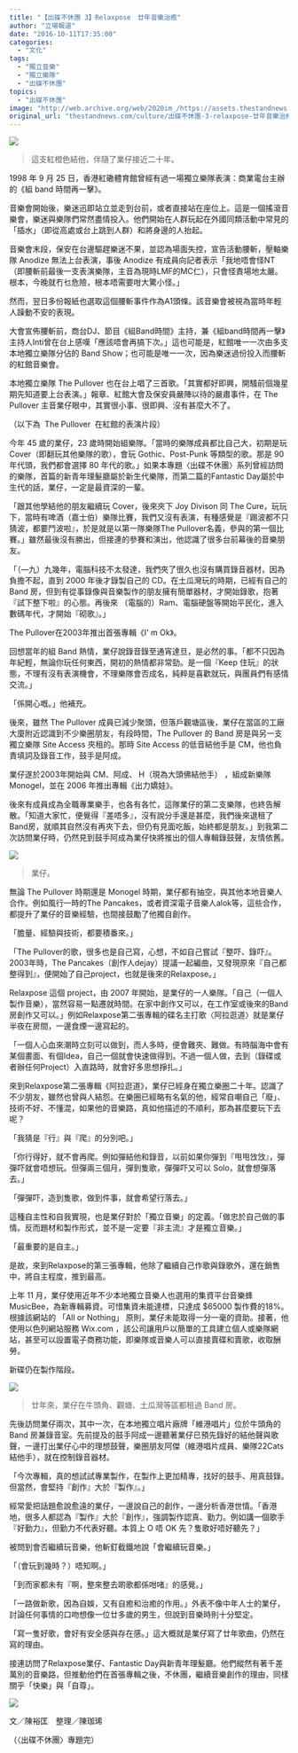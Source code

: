 ```yaml
---
title: "【出碟不休團 3】Relaxpose　廿年音樂治癒"
author: "立場報道"
date: "2016-10-11T17:35:00"
categories:
  - "文化"
tags:
  - "獨立音樂"
  - "獨立樂隊"
  - "出碟不休團"
topics:
  - "出碟不休團"
image: "http://web.archive.org/web/2020im_/https://assets.thestandnews.com/media/photos/2_ORTgN.png"
original_url: "thestandnews.com/culture/出碟不休團-3-relaxpose-廿年音樂治癒"
---
```

![](http://web.archive.org/web/2020im_/https://assets.thestandnews.com/media/photos/2_ORTgN.png)
> 這支紅橙色結他，伴隨了業仔接近二十年。

1998 年 9 月 25 日，香港紅磡體育館曾經有過一場獨立樂隊表演：商業電台主辦的《組 band 時間再一擊》。

音樂會開始後，樂迷迅即站立並走到台前，或者直接站在座位上。這是一個搖滾音樂會，樂迷與樂隊們常然盡情投入。他們開始在人群玩起在外國同類活動中常見的「插水」（即從高處或台上跳到人群）和將身邊的人抬起。

音樂會末段，保安在台邊驅趕樂迷不果，並認為場面失控，宣告活動腰斬，壓軸樂隊 Anodize 無法上台表演，事後 Anodize 有成員向記者表示「我地唔會怪NT（即腰斬前最後一支表演樂隊，主音為現時LMF的MC仁），只會怪責場地太嚴。根本，今晚就冇乜危險，根本唔需要咁大驚小怪。」

然而，翌日多份報紙也選取這個腰斬事件作為A1頭條。該音樂會被視為當時年輕人躁動不安的表現。

大會宣佈腰斬前，商台DJ、節目《組Band時間》主持，兼《組band時間再一擊》主持人Inti曾在台上感嘆「應該唔會再搞下次。」這也可能是，紅館唯一一次由多支本地獨立樂隊分佔的 Band Show；也可能是唯一一次，因為樂迷過份投入而腰斬的紅館音樂會。

本地獨立樂隊 The Pullover 也在台上唱了三首歌。「其實都好即興，開騷前個幾星期先知道要上台表演。」報章、紅館大會及保安員嚴陣以待的嚴肅事件，在 The Pullover 主音業仔眼中，其實很小事、很即興、沒有甚麼大不了。

（以下為  The Pullover  在紅館的表演片段）

今年 45 歲的業仔，23 歲時開始組樂隊。「當時的樂隊成員都比自己大，初期是玩 Cover（即翻玩其他樂隊的歌），會玩 Gothic、Post-Punk 等類型的歌。那是 90 年代頭，我們都會選擇 80 年代的歌。」如果本專題〈出碟不休團〉系列曾經訪問的樂隊，首篇的新青年理髮廳屬於新生代樂隊，而第二篇的Fantastic Day屬於中生代的話，業仔，一定是最資深的一輩。

「跟其他學結他的朋友繼續玩 Cover，後來夾下 Joy Divison 同 The Cure，玩玩下，當時有啤酒（嘉士伯）樂隊比賽，我們又沒有表演，有種感覺是『踢波都不只猜波，都要鬥波啦』，於是就是以第一隊樂隊The Pullover名義，參與的第一個比賽。」雖然最後沒有勝出，但接連的參賽和演出，他認識了很多台前幕後的音樂朋友。

「（—九）九幾年，電腦科技不太發達，我們夾了很久也沒有購買錄音器材，因為負擔不起，直到 2000 年後才錄製自己的 CD。在土瓜灣玩的時期，已經有自己的 Band 房，但到有從事錄像與音樂製作的朋友擁有簡單器材，才開始錄歌，抱著『試下整下啦』的心態。再後來 （電腦的）Ram、電腦硬盤等開始平民化，進入數碼年代，才開始『砌歌』。」

The Pullover在2003年推出首張專輯《I' m Ok》。

回想當年的組 Band 熱情，業仔說錄音錄至通宵達旦，是必然的事。「都不只因為年紀輕，無論你玩任何東西，開初的熱情都非常勁。是一個『Keep 住玩』的狀態，不理有沒有表演機會，不理樂隊會否成名，純粹是喜歡就玩，與團員們有感情交流。」

「係開心嘅。」他補充。

後來，雖然 The Pullover 成員已減少聚頭，但落戶觀塘區後，業仔在當區的工廠大廈附近認識到不少樂圈朋友，有段時間，The Pullover 的 Band 房是與另一支獨立樂隊 Site Access 夾租的。那時 Site Access 的低音結他手是 CM，他也負責填詞及錄音工作，鼓手是阿成。

業仔遂於2003年開始與 CM、阿成、 H（現為大頭佛結他手） ，組成新樂隊 Monogel，並在 2006 年推出專輯《出力嬌娃》。

後來有成員成為全職專業樂手，也各有各忙，這隊業仔的第二支樂隊，也終告解散。「知道大家忙，便覺得『差唔多』，沒有說分手還是甚麼，我們後來退租了Band房，就順其自然沒有再夾下去，但仍有見面吃飯，始終都是朋友。」到我第二次訪問業仔時，仍然見到鼓手阿成為業仔快將推出的個人專輯錄鼓聲，友情依舊。

![](http://web.archive.org/web/2020im_/https://assets.thestandnews.com/media/photos/33_4CbfL.png)
> 業仔。

無論 The Pullover 時期還是 Monogel 時期，業仔都有抽空，與其他本地音樂人合作。例如風行一時的The Pancakes，或者資深電子音樂人alok等，這些合作，都提升了業仔的音樂經驗，也間接鼓勵了他獨自創作。

「膽量、經驗與技術，都要積番來。」

「The Pullover的歌，很多也是自己寫，心想，不如自己嘗試『整吓、錄吓』。2003年時，The Pancakes（創作人dejay）提議一起編曲，又發現原來『自己都整得到』，便開始了自己project，也就是後來的Relaxpose。」

Relaxpose 這個 project，由 2007 年開始，是業仔的一人樂隊。「自己（一個人製作音樂），當然容易一點遷就時間。在家中創作又可以，在工作室或後來的Band房創作又可以。」例如Relaxpose第二張專輯的碟名主打歌〈阿拉逛道〉就是業仔半夜在房間，一邊食煙一邊寫起的。

「一個人心血來潮時立刻可以做到，而人多時，便會難夾、難做。有時腦海中會有某個畫面、有個Idea，自己一個就會快速做得到。不過一個人做，去到（錄碟或者辦任何Project）入直路時，就會好多思想掙扎。」

來到Relaxpose第二張專輯《阿拉逛道》，業仔已經身在獨立樂圈二十年。認識了不少朋友，雖然也曾與人結怨。在樂圈已經略有名氣的他，經常自嘲自己「廢」、技術不好、不懂混，如果他的音樂路，真如他描述的不順利，那為甚麼要玩下去呢？

「我猜是『行』與『爬』的分別吧。」

「你行得好，就不會再爬。例如彈結他和錄音，以前如果你彈到『甩甩㩿㩿』，彈彈吓就會唔想玩。但彈兩三個月，彈到隻歌，彈彈吓又可以 Solo，就會想彈落去。」

「彈彈吓，造到隻歌，做到件事，就會希望行落去。」

這種自主性和自我實現，也是業仔對於「獨立音樂」的定義。「做忠於自己做的事情。反而題材和製作形式，並不是一定要『非主流』才是獨立音樂。」

「最重要的是自主。」

是故，來到Relaxpose的第三張專輯，他除了繼續自己作歌與錄歌外，還在銷售中，將自主程度，推到最高。

上年 11 月，業仔使用近年不少本地獨立音樂人也選用的集資平台音樂蜂 MusicBee，為新專輯募資。可惜集資未能達標，只達成 $65000 製作費的18%。根據該網站的 「All or Nothing」 原則，業仔未能取得一分一毫的資助。接著，他使用以色列網站服務 Wix.com ，該公司讓用戶以簡單的工具建立個人或樂隊網站，甚至可以設置電子商務功能，即樂隊或音樂人可以直接賣碟和賣歌，收取酬勞。

新碟仍在製作階段。

![](http://web.archive.org/web/2020im_/https://assets.thestandnews.com/media/photos/4_JG9Nx.png)
> 廿年來，業仔在牛頭角、觀塘、土瓜灣等區都租過 Band 房。

先後訪問業仔兩次，其中一次，在本地獨立唱片廠牌「維港唱片」位於牛頭角的 Band 房兼錄音室。先前提及的鼓手阿成一邊聽著業仔已預先錄好的結他聲與歌聲，一邊打出業仔心中的理想鼓聲，樂圈朋友阿傑（維港唱片成員、樂隊22Cats結他手），就在控制錄音器材。

「今次專輯，真的想試試專業製作，在製作上更加精專，找好的鼓手、用真鼓錄。但當然，會堅持『創作』大於『製作』。」

經常愛把話題愈說愈遠的業仔，一邊說自己的創作，一邊分析香港世情。「香港地，很多人都認為『製作』大於『創作』，強調製作認真、勤力。例如講一個歌手『好勤力』，但勤力不代表好聽。本質上 O 唔 OK 先？隻歌好唔好聽先？」

被問到會否繼續玩音樂，他斬釘截鐵地說「會繼續玩音樂。」

「（會玩到幾時？）唔知啊。」

「到而家都未有『啊，整來整去啲歌都係咁啫』的感覺。」

「一路做新歌，因為自娛，又有自癒和治癒的作用。」外表不像中年人士的業仔，討論任何事情的口吻想像一位廿多歲的男生，但說到音樂時則十分堅定。

「寫一隻好歌，會好有安全感與存在感。」這大概就是業仔寫了廿年歌曲，仍然在寫的理由。

接連訪問了Relaxpose業仔、Fantastic Day與新青年理髮廳。他們縱然有著千差萬別的音樂路，但推動他們在首張專輯之後，不休團，繼續音樂創作的理由，同樣關乎「快樂」與「自尊」。

![](http://web.archive.org/web/2020im_/https://assets.thestandnews.com/media/photos/1_tMZu0.png)

文／陳裕匡　整理／陳珈琋

（〈出碟不休團〉專題完）